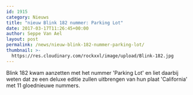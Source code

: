 ```yaml
---
id: 1915
category: Nieuws
title: "nieuw Blink 182 nummer: Parking Lot"
date: 2017-03-17T11:26:45+00:00
author: Seppe Van Ael
layout: post
permalink: /news/nieuw-blink-182-nummer-parking-lot/
thumbnail: >-
  https://res.cloudinary.com/rockxxl/image/upload/Blink-182.jpg
---
```

Blink 182 kwam aanzetten met het nummer 'Parking Lot' en liet daarbij weten dat ze een deluxe editie zullen uitbrengen van hun plaat 'California' met 11 gloednieuwe nummers.
